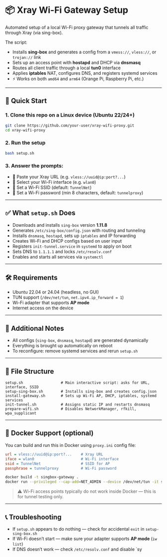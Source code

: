 # 📦 Xray Wi-Fi Gateway Setup

Automated setup of a local Wi-Fi proxy gateway that tunnels all traffic through Xray (via sing-box).

The script:
- Installs **sing-box** and generates a config from a `vmess://`, `vless://`, or `trojan://` link
- Sets up an access point with **hostapd** and DHCP via **dnsmasq**
- Routes all client traffic through a local **tun0** interface
- Applies **iptables** NAT, configures DNS, and registers systemd services
- ⚡ Works on both `amd64` and `arm64` (Orange Pi, Raspberry Pi, etc.)

---

## 🚀 Quick Start

### 1. Clone this repo on a Linux device (Ubuntu 22/24+)

```bash
git clone https://github.com/your-user/xray-wifi-proxy.git
cd xray-wifi-proxy
```

### 2. Run the setup

```bash
bash setup.sh
```

### 3. Answer the prompts:

- 🔗 Paste your Xray URL (e.g. `vless://uuid@ip:port?...`)
- 📡 Select your Wi-Fi interface (e.g. `wlan0`)
- 📶 Set a Wi-Fi SSID (default: `TunnelNet`)
- 🔐 Set a Wi-Fi password (min 8 characters, default: `tunnelproxy`)

---

## ✅ What `setup.sh` Does

- Downloads and installs `sing-box` version **1.11.8**
- Generates `/etc/sing-box/config.json` with routing and tunneling
- Installs `dnsmasq`, `hostapd`, sets up `iptables` and IP forwarding
- Creates Wi-Fi and DHCP configs based on user input
- Registers `init-tunnel.service` in `systemd` to apply on boot
- Sets DNS to `1.1.1.1` and locks `/etc/resolv.conf`
- Enables and starts all services via `systemctl`

---

## 🛠 Requirements

- Ubuntu 22.04 or 24.04 (headless, no GUI)
- TUN support (`/dev/net/tun`, `net.ipv4.ip_forward = 1`)
- Wi-Fi adapter that supports **AP mode**
- Internet access on the device

---

## 🔧 Additional Notes

- All configs (`sing-box`, `dnsmasq`, `hostapd`) are generated dynamically
- Everything is brought up automatically on reboot
- To reconfigure: remove systemd services and rerun `setup.sh`

---

## 📁 File Structure

```text
setup.sh                 # Main interactive script: asks for URL, interface, SSID
setup-sing-box.sh        # Installs sing-box and creates config.json
install-gateway.sh       # Sets up Wi-Fi AP, DHCP, iptables, systemd services
init-tunnel.sh           # Assigns static IP and restarts dnsmasq
prepare-wifi.sh          # Disables NetworkManager, rfkill, wpa_supplicant
```

---

## 🐳 Docker Support (optional)

You can build and run this in Docker using `proxy.ini` config file:

```ini
url = vless://uuid@ip:port?...    # Xray URL
iface = wlan0                     # Wi-Fi interface
ssid = TunnelNet                  # SSID for AP
passphrase = tunnelproxy          # Wi-Fi password
```

```bash
docker build -t singbox-gateway .
docker run --privileged --cap-add=NET_ADMIN --device /dev/net/tun -it singbox-gateway
```

> ⚠️ Wi-Fi access points typically do not work inside Docker — this is for tunnel testing only.

---

## 📞 Troubleshooting

- If `setup.sh` appears to do nothing — check for accidental `exit` in `setup-sing-box.sh`
- If Wi-Fi doesn’t start — make sure your adapter supports **AP mode** (`iw list`)
- If DNS doesn’t work — check `/etc/resolv.conf` and disable `sy
